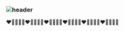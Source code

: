 ### ![header](https://capsule-render.vercel.app/api?type=wave&color=auto&height=300&section=header&text=JJ%20SungHyun&fontSize=90)

:heart::yellow_heart::purple_heart::blue_heart::green_heart::heart::yellow_heart::purple_heart::blue_heart::green_heart::heart::yellow_heart::purple_heart::blue_heart::green_heart::heart::yellow_heart::purple_heart::blue_heart::green_heart::heart::yellow_heart::purple_heart::blue_heart::green_heart::heart::yellow_heart::purple_heart::blue_heart::green_heart:
<!--
**SKT-T1-BUSH/SKT-T1-BUSH** is a ✨ _special_ ✨ repository because its `README.md` (this file) appears on your GitHub profile.

Here are some ideas to get you started:

- 🔭 I’m currently working on ...
- 🌱 I’m currently learning ...
- 👯 I’m looking to collaborate on ...
- 🤔 I’m looking for help with ...
- 💬 Ask me about ...
- 📫 How to reach me: ...
- 😄 Pronouns: ...
- ⚡ Fun fact: ...
-->

